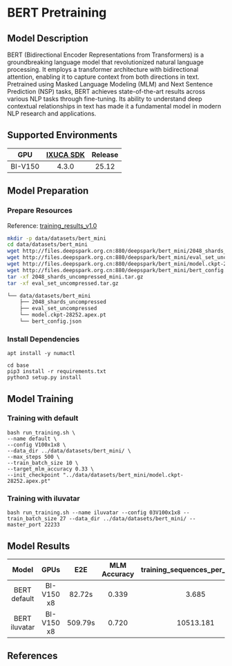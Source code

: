 # BERT Pretraining

## Model Description

BERT (Bidirectional Encoder Representations from Transformers) is a groundbreaking language model that revolutionized
natural language processing. It employs a transformer architecture with bidirectional attention, enabling it to capture
context from both directions in text. Pretrained using Masked Language Modeling (MLM) and Next Sentence Prediction (NSP)
tasks, BERT achieves state-of-the-art results across various NLP tasks through fine-tuning. Its ability to understand
deep contextual relationships in text has made it a fundamental model in modern NLP research and applications.

## Supported Environments

| GPU    | [IXUCA SDK](https://gitee.com/deep-spark/deepspark#%E5%A4%A9%E6%95%B0%E6%99%BA%E7%AE%97%E8%BD%AF%E4%BB%B6%E6%A0%88-ixuca) | Release |
| :----: | :----: | :----: |
| BI-V150 | 4.3.0     |  25.12  |

## Model Preparation

### Prepare Resources

Reference: [training_results_v1.0](https://github.com/mlcommons/training_results_v1.0/tree/master/NVIDIA/benchmarks/bert/implementations/pytorch)

```bash
mkdir -p data/datasets/bert_mini
cd data/datasets/bert_mini
wget http://files.deepspark.org.cn:880/deepspark/bert_mini/2048_shards_uncompressed_mini.tar.gz
wget http://files.deepspark.org.cn:880/deepspark/bert_mini/eval_set_uncompressed.tar.gz
wget http://files.deepspark.org.cn:880/deepspark/bert_mini/model.ckpt-28252.apex.pt
wget http://files.deepspark.org.cn:880/deepspark/bert_mini/bert_config.json
tar -xf 2048_shards_uncompressed_mini.tar.gz
tar -xf eval_set_uncompressed.tar.gz

└── data/datasets/bert_mini
    ├── 2048_shards_uncompressed
    ├── eval_set_uncompressed
    └── model.ckpt-28252.apex.pt
    └── bert_config.json
```

### Install Dependencies

```shell
apt install -y numactl

cd base
pip3 install -r requirements.txt
python3 setup.py install
```

## Model Training

### Training with default
```shell
bash run_training.sh \
--name default \
--config V100x1x8 \
--data_dir ../data/datasets/bert_mini/ \
--max_steps 500 \
--train_batch_size 10 \
--target_mlm_accuracy 0.33 \
--init_checkpoint "../data/datasets/bert_mini/model.ckpt-28252.apex.pt"
```

### Training with iluvatar
```shell
bash run_training.sh --name iluvatar --config 03V100x1x8 --train_batch_size 27 --data_dir ../data/datasets/bert_mini/ --master_port 22233
```

## Model Results
| Model        | GPUs       | E2E   | MLM Accuracy | training_sequences_per_second | final_loss |
|:------------:|:----------:|:-----:|:------------:|:-----------------------------:|:----------:|
| BERT default | BI-V150 x8 | 82.72s | 0.339        | 3.685                         |  4.723     |
| BERT iluvatar | BI-V150 x8 | 509.79s | 0.720       | 10513.181                     |  1.306   |

## References

